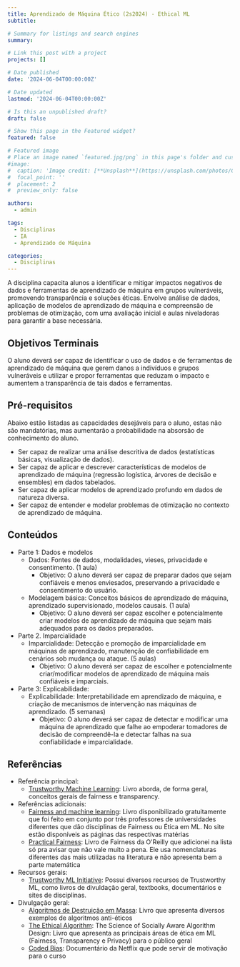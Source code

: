 ```yaml
---
title: Aprendizado de Máquina Ético (2s2024) - Ethical ML
subtitle: 

# Summary for listings and search engines
summary: 

# Link this post with a project
projects: []

# Date published
date: '2024-06-04T00:00:00Z'

# Date updated
lastmod: '2024-06-04T00:00:00Z'

# Is this an unpublished draft?
draft: false

# Show this page in the Featured widget?
featured: false

# Featured image
# Place an image named `featured.jpg/png` in this page's folder and customize its options here.
#image:
#  caption: 'Image credit: [**Unsplash**](https://unsplash.com/photos/CpkOjOcXdUY)'
#  focal_point: ''
#  placement: 2
#  preview_only: false

authors:
  - admin

tags:
  - Disciplinas
  - IA
  - Aprendizado de Máquina

categories:
  - Disciplinas
---
```


A disciplina capacita alunos a identificar e mitigar impactos negativos de dados e ferramentas de aprendizado de máquina em grupos vulneráveis, promovendo transparência e soluções éticas. Envolve análise de dados, aplicação de modelos de aprendizado de máquina e compreensão de problemas de otimização, com uma avaliação inicial e aulas niveladoras para garantir a base necessária.

## Objetivos Terminais

O aluno deverá ser capaz de identificar o uso de dados e de ferramentas de aprendizado de máquina que gerem danos a indivíduos e grupos vulneráveis e utilizar e propor ferramentas que reduzam o impacto e aumentem a transparência de tais dados e ferramentas.

## Pré-requisitos

Abaixo estão listadas as capacidades desejáveis para o aluno, estas não são mandatórias, mas aumentarão a probabilidade na absorsão de conhecimento do aluno.

- Ser capaz de realizar uma análise descritiva de dados (estatísticas básicas, visualização de dados).
- Ser capaz de aplicar e descrever características de modelos de aprendizado de máquina (regressão logística, árvores de decisão e ensembles) em dados tabelados.
- Ser capaz de aplicar modelos de aprendizado profundo em dados de natureza diversa.
- Ser capaz de entender e modelar problemas de otimização no contexto de aprendizado de máquina.

## Conteúdos

- Parte 1: Dados e modelos
	- Dados: Fontes de dados, modalidades, vieses, privacidade e consentimento. (1 aula)
		- Objetivo: O aluno deverá ser capaz de preparar dados que sejam confiáveis e menos enviesados, preservando a privacidade e consentimento do usuário.
	- Modelagem básica: Conceitos básicos de aprendizado de máquina, aprendizado supervisionado, modelos causais. (1 aula)
		- Objetivo: O aluno deverá ser capaz escolher e potencialmente criar modelos de aprendizado de máquina que sejam mais adequados para os dados preparados.
- Parte 2. Imparcialidade
	- Imparcialidade: Detecção e promoção de imparcialidade em máquinas de aprendizado, manutenção de confiabilidade em cenários sob mudança ou ataque. (5 aulas)
		- Objetivo: O aluno deverá ser capaz de escolher e potencialmente criar/modificar modelos de aprendizado de máquina mais confiáveis e imparciais.
- Parte 3: Explicabilidade: 
	- Explicabilidade: Interpretabilidade em aprendizado de máquina, e criação de mecanismos de intervenção nas máquinas de aprendizado. (5 semanas)
		- Objetivo: O aluno deverá ser capaz de detectar e modificar uma máquina de aprendizado que falhe ao empoderar tomadores de decisão de compreendê-la e detectar falhas na sua confiabilidade e imparcialidade. 

## Referências
 - Referência principal:
   - [Trustworthy Machine Learning](http://www.trustworthymachinelearning.com/): Livro aborda, de forma geral, conceitos gerais de fairness e transparency.
 - Referências adicionais:
   - [Fairness and machine learning](https://fairmlbook.org/): Livro disponibilizado gratuitamente que foi feito em conjunto por três professores de universidades diferentes que dão disciplinas de Fairness ou Ética em ML. No site estão disponíveis as páginas das respectivas matérias
   - [Practical Fairness](https://www.oreilly.com/library/view/practical-fairness/9781492075721/): Livro de Fairness da O'Reilly que adicionei na lista só pra avisar que não vale muito a pena. Ele usa nomenclaturas diferentes das mais utilizadas na literatura e não apresenta bem a parte matemática
 - Recursos gerais:
   - [Trustworthy ML Initiative](https://www.trustworthyml.org/resources): Possui diversos recursos de Trustworthy ML, como livros de divuldação geral, textbooks, documentários e sites de disciplinas.
 - Divulgação geral: 
   - [Algoritmos de Destruição em Massa](https://www.amazon.com.br/Algoritmos-Destrui%C3%A7%C3%A3o-Massa-Cathy-ONeil/dp/6586460026/ref=sr_1_2?keywords=weapons+of+math+destruction&qid=1652104295&sprefix=weapons+%2Caps%2C314&sr=8-2): Livro que apresenta diversos exemplos de algoritmos anti-éticos
   - [The Ethical Algorithm](https://www.amazon.com.br/Ethical-Algorithm-Science-Socially-English-ebook/dp/B07XLTXBXV/ref=sr_1_1?__mk_pt_BR=%C3%85M%C3%85%C5%BD%C3%95%C3%91&crid=1RJ20GQLALC4A&keywords=The+Ethical+Algorithm&qid=1652104305&sprefix=the+ethical+algorithm%2Caps%2C213&sr=8-1&ufe=app_do%3Aamzn1.fos.6121c6c4-c969-43ae-92f7-cc248fc6181d): The Science of Socially Aware Algorithm Design: Livro que apresenta as principais áreas de ética em ML (Fairness, Transparency e Privacy) para o público geral
   - [Coded Bias](https://www.netflix.com/title/81328723): Documentário da Netflix que pode servir de motivação para o curso
